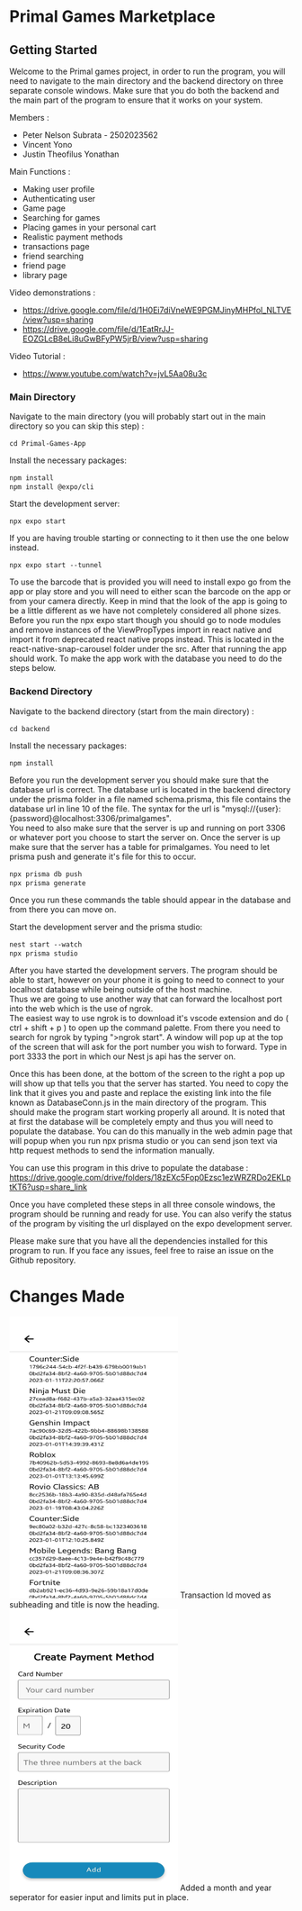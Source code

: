 # Primal Games Marketplace
## Getting Started
Welcome to the Primal games project, in order to run the program, you will need to navigate to the main directory and the backend directory on three separate console windows. Make sure that you do both the backend and the main part of the program to ensure that it works on your system.

Members : 
- Peter Nelson Subrata - 2502023562
- Vincent Yono
- Justin Theofilus Yonathan

Main Functions : 
- Making user profile
- Authenticating user
- Game page
- Searching for games
- Placing games in your personal cart
- Realistic payment methods
- transactions page
- friend searching
- friend page
- library page

Video demonstrations : 
- https://drive.google.com/file/d/1H0Ei7diVneWE9PGMJinyMHPfol_NLTVE/view?usp=sharing
- https://drive.google.com/file/d/1EatRrJJ-EOZGLcB8eLi8uGwBFyPW5jrB/view?usp=sharing  

Video Tutorial : 
- https://www.youtube.com/watch?v=jvL5Aa08u3c

### Main Directory
Navigate to the main directory (you will probably start out in the main directory so you can skip this step) :
```
cd Primal-Games-App
```
Install the necessary packages:
```
npm install
npm install @expo/cli
```
Start the development server:
```
npx expo start
```
If you are having trouble starting or connecting to it then use the one below instead.

```
npx expo start --tunnel
```  
To use the barcode that is provided you will need to install expo go from the app or play store and you will need to either scan the barcode on the app or from your camera directly. Keep in mind that the look of the app is going to be a little different as we have not completely considered all phone sizes.  
Before you run the npx expo start though you should go to node modules and remove instances of the ViewPropTypes import in react native and import it from deprecated react native props instead. This is located in the react-native-snap-carousel folder under the src. After that running the app should work. To make the app work with the database you need to do the steps below.

### Backend Directory
Navigate to the backend directory (start from the main directory) :
```
cd backend
```
Install the necessary packages:
```
npm install
```  
Before you run the development server you should make sure that the database url is correct. The database url is located in the backend directory under the prisma folder in a file named schema.prisma, this file contains the database url in line 10 of the file. The syntax for the url is "mysql://{user}:{password}@localhost:3306/primalgames".  
You need to also make sure that the server is up and running on port 3306 or whatever port you choose to start the server on. Once the server is up make sure that the server has a table for primalgames. You need to let prisma push and generate it's file for this to occur.  
```
npx prisma db push
npx prisma generate
```

Once you run these commands the table should appear in the database and from there you can move on.  

Start the development server and the prisma studio:
```
nest start --watch
npx prisma studio
```  

After you have started the development servers. The program should be able to start, however on your phone it is going to need to connect to your localhost database while being outside of the host machine.  
Thus we are going to use another way that can forward the localhost port into the web which is the use of ngrok.  
The easiest way to use ngrok is to download it's vscode extension and do ( ctrl + shift + p ) to open up the command palette. From there you need to search for ngrok by typing ">ngrok start". A window will pop up at the top of the screen that will ask for the port number you wish to forward. Type in port 3333 the port in which our Nest js api has the server on.  

Once this has been done, at the bottom of the screen to the right a pop up will show up that tells you that the server has started. You need to copy the link that it gives you and paste and replace the existing link into the file known as DatabaseConn.js in the main directory of the program. This should make the program start working properly all around. It is noted that at first the database will be completely empty and thus you will need to populate the database. You can do this manually in the web admin page that will popup when you run npx prisma studio or you can send json text via http request methods to send the information manually.

You can use this program in this drive to populate the database :  
https://drive.google.com/drive/folders/18zEXc5Fop0Ezsc1ezWRZRDo2EKLptKT6?usp=share_link

Once you have completed these steps in all three console windows, the program should be running and ready for use.
You can also verify the status of the program by visiting the url displayed on the expo development server.

Please make sure that you have all the dependencies installed for this program to run. If you face any issues, feel free to raise an issue on the Github repository.  

# Changes Made  

<img src="Images/Screenshot_20230121-163506_Expo_Go.jpg" width="300" height="500">  
Transaction Id moved as subheading and title is now the heading.
<img src="Images/Screenshot_20230121-163514_Expo_Go.jpg" width="300" height="500">  
Added a month and year seperator for easier input and limits put in place.
